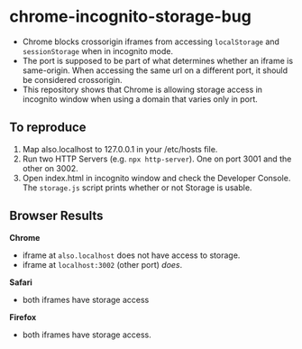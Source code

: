 # chrome-incognito-storage-bug

- Chrome blocks crossorigin iframes from accessing `localStorage` and `sessionStorage` when in incognito mode.
- The port is supposed to be part of what determines whether an iframe is same-origin. When accessing the same url on a different port, it should be considered crossorigin.
- This repository shows that Chrome is allowing storage access in incognito window when using a domain that varies only in port.

## To reproduce

1. Map also.localhost to 127.0.0.1 in your /etc/hosts file.
2. Run two HTTP Servers (e.g. `npx http-server`). One on port 3001 and the other on 3002.
3. Open index.html in incognito window and check the Developer Console. The `storage.js` script prints whether or not Storage is usable.


## Browser Results

**Chrome**
- iframe at `also.localhost` does not have access to storage.
- iframe at `localhost:3002` (other port) *does*.

**Safari**
- both iframes have storage access

**Firefox**
- both iframes have storage access.